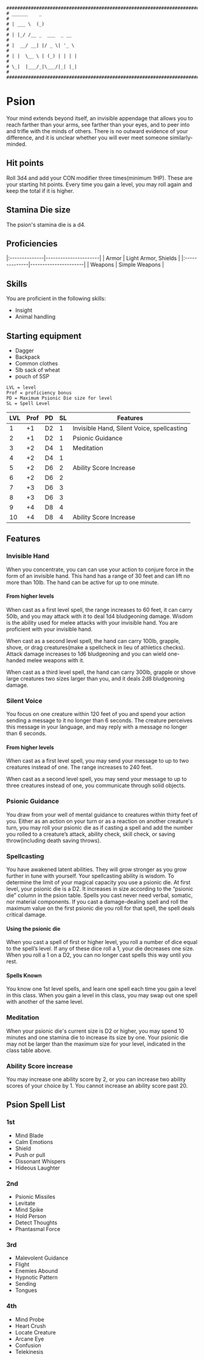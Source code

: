 ```
################################################################################
# ______    _                                                                  #
# | ___ \  (_)                                                                 #
# | |_/ /__ _  ___  _ __                                                       #
# |  __/ __| |/ _ \| '_ \                                                      #
# | |  \__ \ | (_) | | | |                                                     #
# \_|  |___/_|\___/|_| |_|                                                     #
################################################################################
```
# Psion
Your mind extends beyond itself, an invisible appendage that allows you to reach farther than your arms, see farther than your eyes, and to peer into and trifle with the minds of others. There is no outward evidence of your difference, and it is unclear whether you will ever meet someone similarly-minded.

## Hit points
Roll 3d4 and add your CON modifier three times(minimum 1HP). These are your starting hit points. Every time you gain a level, you may roll again and keep the total if it is higher.

## Stamina Die size
The psion's stamina die is a d4.

## Proficiencies
|:--------------|----------------------|
| Armor         | Light Armor, Shields |
|:--------------|----------------------|
| Weapons       | Simple Weapons       |

## Skills
You are proficient in the following skills:
- Insight
- Animal handling

## Starting equipment
- Dagger
- Backpack
- Common clothes
- 5lb sack of wheat
- pouch of 5SP

```
LVL = level
Prof = proficiency bonus
PD = Maximum Psionic Die size for level
SL = Spell Level
```
| LVL |Prof | PD | SL |           Features                         |
|:----|-----|----|----|--------------------------------------------|
|   1 | +1  | D2 |  1 | Invisible Hand, Silent Voice, spellcasting |
|   2 | +1  | D2 |  1 | Psionic Guidance                           |
|   3 | +2  | D4 |  1 | Meditation                                 |
|   4 | +2  | D4 |  1 |                                            |
|   5 | +2  | D6 |  2 | Ability Score Increase                     |
|   6 | +2  | D6 |  2 |                                            |
|   7 | +3  | D6 |  3 |                                            |
|   8 | +3  | D6 |  3 |                                            |
|   9 | +4  | D8 |  4 |                                            |
|  10 | +4  | D8 |  4 | Ability Score Increase                     |


## Features

### Invisible Hand
When you concentrate, you can can use your action to conjure force in the form of an invisible hand. This hand has a range of 30 feet and can lift no more  than 10lb. The hand can be active for up to one minute.

#### From higher levels
When cast as a first level spell, the range increases to 60 feet, it can carry 50lb, and you may attack with it to deal 1d4 bludgeoning damage. Wisdom is the ability used for melee attacks with your invisible hand. You are proficient with your invisible hand.

When cast as a second level spell, the hand can carry 100lb, grapple, shove, or drag creatures(make a spellcheck in lieu of athletics checks). Attack damage  increases to 1d6 bludgeoning and you can wield one-handed melee weapons with it.

When cast as a third level spell, the hand can carry 300lb, grapple or shove large creatures two sizes larger than you, and it deals 2d8 bludgeoning damage.

### Silent Voice
You focus on one creature within 120 feet of you and spend your action sending a message to it no longer than 6 seconds. The creature perceives this message in your language, and may reply with a message no longer than 6 seconds.

#### From higher levels
When cast as a first level spell, you may send your message to up to two creatures instead of one. The range increases to 240 feet.

When cast as a second level spell, you may send your message to up to three creatures instead of one, you communicate through solid objects.

### Psionic Guidance
You draw from your well of mental guidance to creatures within thirty feet of  you. Either as an action on your turn or as a reaction on another creature's turn, you may roll your psionic die as if casting a spell and add the number you rolled to a creature’s attack, ability check, skill check, or saving throw(including death saving throws).

### Spellcasting
You have awakened latent abilities. They will grow stronger as you grow further in tune with yourself. Your spellcasting ability is wisdom. To determine the limit of your magical capacity you use a psionic die. At first level, your psionic die is a D2. It increases in size according to the “psionic die” column in the psion table. Spells you cast never need verbal, somatic, nor material components. If you cast a damage-dealing spell and roll the maximum value on the first psionic die you roll for that spell, the spell deals critical damage.

#### Using the psionic die
When you cast a spell of first or higher level, you roll a number of dice equal to the spell’s level. If any of these dice roll a 1, your die decreases one  size. When you roll a 1 on a D2, you can no longer cast spells this way until you rest.

#### Spells Known
You know one 1st level spells, and learn one spell each time you gain a level in this class. When you gain a level in this class, you may swap out one spell with another of the same level.

### Meditation
When your psionic die's current size is D2 or higher, you may spend 10 minutes and one stamina die to increase its size by one. Your psionic die may not be larger than the maximum size for your level, indicated in the class table above.

### Ability Score increase
You may increase one ability score by 2, or you can increase two ability scores of your choice by 1. You cannot increase an ability score past 20.

## Psion Spell List

### 1st
- Mind Blade
- Calm Emotions
- Shield
- Push or pull
- Dissonant Whispers
- Hideous Laughter

### 2nd
- Psionic Missiles
- Levitate
- Mind Spike
- Hold Person
- Detect Thoughts
- Phantasmal Force

### 3rd
- Malevolent Guidance
- Flight 
- Enemies Abound
- Hypnotic Pattern
- Sending
- Tongues

### 4th
- Mind Probe
- Heart Crush 
- Locate Creature
- Arcane Eye
- Confusion
- Telekinesis